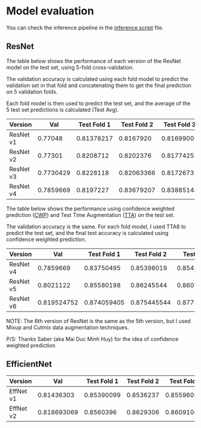 # Model evaluation

You can check the inference pipeline in the [inference script](inference-script.ipynb) file.

## ResNet

The table below shows the performance of each version of the ResNet model on the test set, using 5-fold cross-validation.

The validation accuracy is calculated using each fold model to predict the validation set in that fold and concatenating them to get the final prediction on 5 validation folds.

Each fold model is then used to predict the test set, and the average of the 5 test set predictions is calculated (Test Avg).

| Version     | Val          | Test Fold 1 | Test Fold 2 | Test Fold 3 | Test Fold 4 | Test Fold 5 | Test Avg   |
|-------------|--------------|-------------|-------------|-------------|-------------|-------------|------------|
| ResNet v1   | 0.77048      | 0.81378217  | 0.8167920   | 0.8169900   | 0.8194851   | 0.81940594  | 0.81940    |
| ResNet v2   | 0.77301      | 0.8208712   | 0.8202376   | 0.81774257  | 0.82269306  | 0.82356435  | 0.82356435 |
| ResNet v3   | 0.7730429    | 0.8228118   | 0.82063366  | 0.81726732  | 0.81861386  | 0.81996039  | 0.81996039 |
| ResNet v4   | 0.7859669    | 0.8197227   | 0.83679207  | 0.83885148  | 0.83532673  | 0.83992079  | 0.83992079 |

The table below shows the performance using confidence weighted prediction ([CWP](CWP.ipynb)) and Test Time Augmentation ([TTA](TTA.ipynb)) on the test set.

The validation accuracy is the same. For each fold model, I used TTA8 to predict the test set, and the final test accuracy is calculated using confidence weighted prediction.

| Version     | Val          | Test Fold 1 | Test Fold 2 | Test Fold 3 | Test Fold 4 | Test Fold 5 | Test CFW   |
|-------------|--------------|-------------|-------------|-------------|-------------|-------------|------------|
| ResNet v4   | 0.7859669    | 0.83750495  | 0.85398019  | 0.85421782  | 0.85069306  | 0.855168316 | 0.88059405 |
| ResNet v5   | 0.8021122    | 0.85580198  | 0.86245544  | 0.86071287  | 0.86304950  | 0.86384158  | 0.88249505 |
| ResNet v6   | 0.819524752    | 0.874059405 | 0.875445544  | 0.8773465346  | 0.8753267326  | 0.86384158  | 0.88249505 |

NOTE: The 6th version of ResNet is the same as the 5th version, but I used Mixup and Cutmix data augmentation techniques.

P/S: Thanks Saber (aka Mai Duc Minh Huy) for the idea of confidence weighted prediction

## EfficientNet

| Version     | Val          | Test Fold 1 | Test Fold 2 | Test Fold 3 | Test Fold 4 | Test Fold 5 | Test CFW   |
|-------------|--------------|-------------|-------------|-------------|-------------|-------------|------------|
| EffNet v1   | 0.81436303   | 0.85390099  | 0.8536237   | 0.855960396 | 0.85334653  | 0.876554455  | 0.88823762 |
| EffNet v2   | 0.818693069   | 0.8560396  | 0.8629306   | 0.860910891 | 0.85405940  | 0.854019801  | 0.88451485 |
